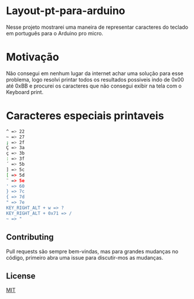 # Layout-pt-para-arduino
Nesse projeto mostrarei uma maneira de representar caracteres do teclado em português para o Arduino pro micro.

# Motivação
Não consegui em nenhum lugar da internet achar uma solução para esse problema, logo resolvi printar todos os resultados possiveis 
indo de 0x00 até 0xBB e procurei os caracteres que não consegui exibir na tela com o Keyboard print.

# Caracteres especiais printaveis

```bash
^ => 22
~ => 27
; => 2f 
Ç => 3a
ç => 3b
: => 3f 
´ => 5b
] => 5c 
[ => 5d
¨ => 5e
' => 60 
} => 7c 
{ => 7d 
" => 7e 
KEY_RIGHT_ALT + w => ?
KEY_RIGHT_ALT + 0x71 => /
~ => "
```


## Contributing
Pull requests são sempre bem-vindas, mas para grandes mudanças no código, primeiro abra uma issue para discutir-mos as mudanças.

## License
[MIT](https://choosealicense.com/licenses/mit/)
